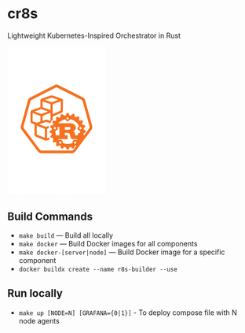# cr8s

Lightweight Kubernetes-Inspired Orchestrator in Rust

<img src="logo.png" alt="r8s logo" width="200"/>

## Build Commands

- `make build` — Build all locally
- `make docker` — Build Docker images for all components
- `make docker-[server|node]` — Build Docker image for a specific component
- `docker buildx create --name r8s-builder --use`

## Run locally

- `make up [NODE=N] [GRAFANA={0|1}]` - To deploy compose file with N node agents
